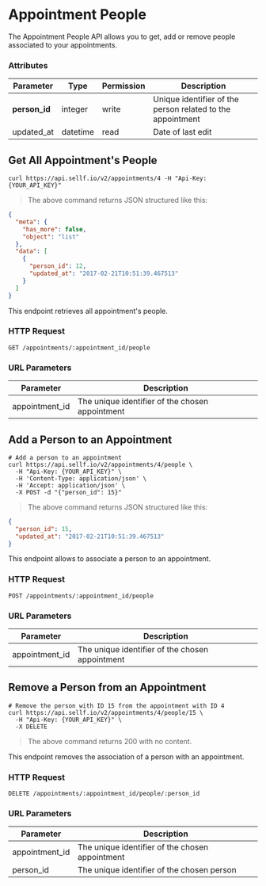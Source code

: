 # <a name="appointment_people"></a>Appointment People

The Appointment People API allows you to get, add or remove people associated to your appointments.

### Attributes

Parameter | Type | Permission | Description
--------- | ------- | ------- | -----------
**person_id** | integer | write | Unique identifier of the person related to the appointment
updated_at | datetime | read | Date of last edit


## Get All Appointment's People

```shell
curl https://api.sellf.io/v2/appointments/4 -H "Api-Key: {YOUR_API_KEY}"
```

> The above command returns JSON structured like this:

```json
{
  "meta": {
    "has_more": false,
    "object": "list"
  },
  "data": [
    {
      "person_id": 12,
      "updated_at": "2017-02-21T10:51:39.467513"
    }
  ]
}
```

This endpoint retrieves all appointment's people.

### HTTP Request

`GET /appointments/:appointment_id/people`

### URL Parameters

Parameter | Description
--------- | -----------
appointment_id | The unique identifier of the chosen appointment




## Add a Person to an Appointment

```shell
# Add a person to an appointment
curl https://api.sellf.io/v2/appointments/4/people \
  -H "Api-Key: {YOUR_API_KEY}" \
  -H 'Content-Type: application/json' \
  -H 'Accept: application/json' \
  -X POST -d "{"person_id": 15}"
```

> The above command returns JSON structured like this:

```json
{
  "person_id": 15,
  "updated_at": "2017-02-21T10:51:39.467513"
}
```

This endpoint allows to associate a person to an appointment.

### HTTP Request

`POST /appointments/:appointment_id/people`

### URL Parameters

Parameter | Description
--------- | -----------
appointment_id | The unique identifier of the chosen appointment




## Remove a Person from an Appointment

```shell
# Remove the person with ID 15 from the appointment with ID 4
curl https://api.sellf.io/v2/appointments/4/people/15 \
  -H "Api-Key: {YOUR_API_KEY}" \
  -X DELETE
```

> The above command returns 200 with no content.

This endpoint removes the association of a person with an appointment.


### HTTP Request

`DELETE /appointments/:appointment_id/people/:person_id`

### URL Parameters

Parameter | Description
--------- | -----------
appointment_id | The unique identifier of the chosen appointment
person_id | The unique identifier of the chosen person